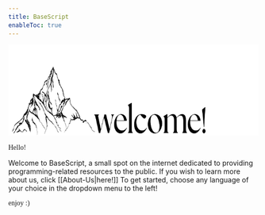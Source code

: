 ```yaml
---
title: BaseScript
enableToc: true
---
```


<link rel="preconnect" href="https://fonts.googleapis.com">
<link rel="preconnect" href="https://fonts.gstatic.com" crossorigin>
<link href="https://fonts.googleapis.com/css2?family=Playwrite+MX:wght@100..400&display=swap" rel="stylesheet">

<img src="./NiHao.png" width="901" height="183"></img>

<p style="font-family: 'Playwrite MX';">Hello!</p>

Welcome to BaseScript, a small spot on the internet dedicated to providing programming-related resources to the public. If you wish to learn more about us, click [[About-Us|here!]] To get started, choose any language of your choice in the dropdown menu to the left!

<p style="font-family: 'Playwrite MX';">enjoy :)</p>
